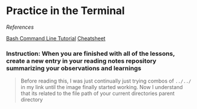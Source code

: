 # Practice in the Terminal

*References*

[Bash Command Line Tutorial](https://ryanstutorials.net/linuxtutorial)
[Cheatsheet](https://ryanstutorials.net/linuxtutorial/cheatsheet.php)

### Instruction: When you are finished with all of the lessons, create a new entry in your reading notes repository summarizing your observations and learnings

> Before reading this, I was just continually just trying combos of `../../` in my link until the image finally started working. Now I understand that its related to the file path of your current directories parent directory
